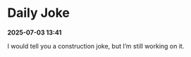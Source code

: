 # Daily Joke

**2025-07-03 13:41**

I would tell you a construction joke, but I’m still working on it.
